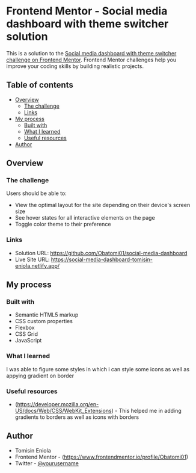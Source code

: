 # Frontend Mentor - Social media dashboard with theme switcher solution

This is a solution to the [Social media dashboard with theme switcher challenge on Frontend Mentor](https://www.frontendmentor.io/challenges/social-media-dashboard-with-theme-switcher-6oY8ozp_H). Frontend Mentor challenges help you improve your coding skills by building realistic projects.

## Table of contents

- [Overview](#overview)
  - [The challenge](#the-challenge)
  - [Links](#links)
- [My process](#my-process)
  - [Built with](#built-with)
  - [What I learned](#what-i-learned)
  - [Useful resources](#useful-resources)
- [Author](#author)

## Overview

### The challenge

Users should be able to:

- View the optimal layout for the site depending on their device's screen size
- See hover states for all interactive elements on the page
- Toggle color theme to their preference

### Links

- Solution URL: https://github.com/Obatomi01/social-media-dashboard
- Live Site URL: https://social-media-dashboard-tomisin-eniola.netlify.app/

## My process

### Built with

- Semantic HTML5 markup
- CSS custom properties
- Flexbox
- CSS Grid
- JavaScript

### What I learned

I was able to figure some styles in which i can style some icons as well as appying gradient on border

### Useful resources

- (https://developer.mozilla.org/en-US/docs/Web/CSS/WebKit_Extensions) - This helped me in adding gradients to borders as well as icons with borders

## Author

- Tomisin Eniola
- Frontend Mentor - (https://www.frontendmentor.io/profile/Obatomi01)
- Twitter - [@yourusername](https://www.twitter.com/yourusername)
